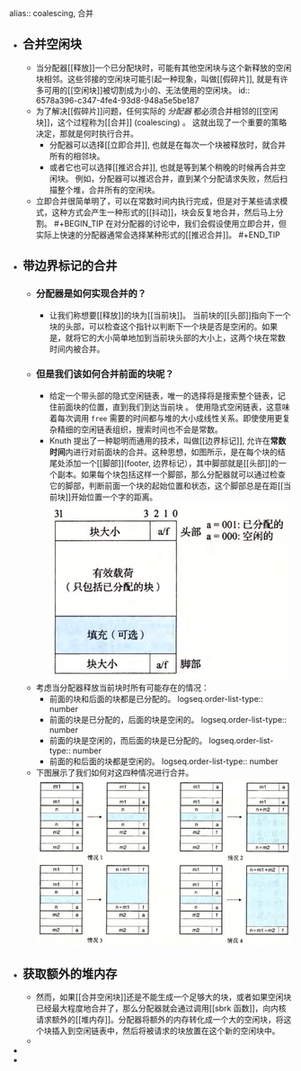 alias:: coalescing, 合并

- ## 合并空闲块
	- 当分配器[[释放]]一个已分配块时，可能有其他空闲块与这个新释放的空闲块相邻。这些邻接的空闲块可能引起一种现象，叫做[[假碎片]], 就是有许多可用的[[空闲块]]被切割成为小的、无法使用的空闲块。
	  id:: 6578a396-c347-4fe4-93d8-948a5e5be187
	- 为了解决[[假碎片]]问题，任何实际的 *分配器* 都必须合并相邻的[[空闲块]]，这个过程称为[[合并]] (coalescing) 。
	  这就出现了一个重要的策略决定，那就是何时执行合并。
		- 分配器可以选择[[立即合并]], 也就是在每次一个块被释放时，就合并所有的相邻块。
		- 或者它也可以选择[[推迟合并]], 也就是等到某个稍晚的时候再合并空闲块。
		  例如，分配器可以推迟合并，直到某个分配请求失败，然后扫描整个堆，合并所有的空闲块。
	- 立即合并很简单明了，可以在常数时间内执行完成，但是对于某些请求模式，这种方式会产生一种形式的[[抖动]]，块会反复地合并，然后马上分割。
	  #+BEGIN_TIP
	  在对分配器的讨论中，我们会假设使用立即合并，但实际上快速的分配器通常会选择某种形式的[[推迟合并]]。
	  #+END_TIP
- ## 带边界标记的合井
	- ### 分配器是如何实现合并的？
		- 让我们称想要[[释放]]的块为[[当前块]]。
		  当前块的[[头部]]指向下一个块的头部，可以检查这个指针以判断下一个块是否是空闲的。如果是，就将它的大小简单地加到当前块头部的大小上，这两个块在常数时间内被合并。
	- ### 但是我们该如何合并**前面的**块呢？
		- 给定一个带头部的隐式空闲链表，唯一的选择将是搜索整个链表，记住前面块的位置，直到我们到达当前块 。 使用隐式空闲链表，这意味着每次调用 `free` 需要的时间都与堆的大小成线性关系。即使使用更复杂精细的空闲链表组织，搜索时间也不会是常数。
		- Knuth 提出了一种聪明而通用的技术，叫做[[边界标记]], 允许在**常数时间**内进行对前面块的合并。这种思想，如图所示，是在每个块的结尾处添加一个[[脚部]](footer, 边界标记），其中脚部就是[[头部]]的一个副本。如果每个块包括这样一个脚部，那么分配器就可以通过检查它的脚部，判断前面一个块的起始位置和状态，这个脚部总是在距[[当前块]]开始位置一个字的距离。
		  ![image.png](../assets/image_1702406925943_0.png)
	- 考虑当分配器释放当前块时所有可能存在的情况：
		- 前面的块和后面的块都是已分配的。
		  logseq.order-list-type:: number
		- 前面的块是已分配的，后面的块是空闲的。
		  logseq.order-list-type:: number
		- 前面的块是空闲的，而后面的块是已分配的。
		  logseq.order-list-type:: number
		- 前面的和后面的块都是空闲的。
		  logseq.order-list-type:: number
	- 下图展示了我们如何对这四种情况进行合并。
	  ![image.png](../assets/image_1702407236205_0.png)
- ## 获取额外的堆内存
	- 然而，如果[[合并空闲块]]还是不能生成一个足够大的块，或者如果空闲块已经最大程度地合并了，那么分配器就会通过调用[[sbrk 函数]]，向内核请求额外的[[堆内存]]。分配器将额外的内存转化成一个大的空闲块，将这个块插入到空闲链表中，然后将被请求的块放置在这个新的空闲块中。
	-
-
-
